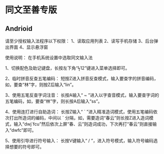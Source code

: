 # 同文至善专版

##  Andrioid

请至少授权输入法程序以下权限：
1、读取应用列表
2、读写手机存储
3、后台弹出界面
4、显示悬浮窗



使用说明：
在手机系统设置中选取同文输入法

1、切换配色及助记键盘，长按左下角“ϟ12”键进入菜单选择即可。

2、临时拼音反查五笔编码：
短按Z进入拼音反查模式，输入要查字的拼音编码，如，要查“林”字，则按Z后输入“lin”。

3、使用五笔反查字词注音：
长按A输入“ ~ ”进入以字查音模式，输入要查字词的五笔编码，如，要查“林”字，则长按A后输入“ss”。

4、使用连打进行自助造词：
长按Z输入“ \` ”进入精准造词模式，使用五笔编码依次打出所造词的编码，中间以 \` 分隔，如，需要造词“春云”则长按Z进入造词模式，输入“dwj\`fcu”然后依次上屏“春、云”则造词成功，下次再打“春云”则直接输入“dwfc”即可。

5、使用引导进行符号输入：
长按V键输入“ / ”，进入符号模式，输入符号编码选择想要的符号即可。
